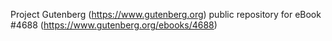 Project Gutenberg (https://www.gutenberg.org) public repository for eBook #4688 (https://www.gutenberg.org/ebooks/4688)
